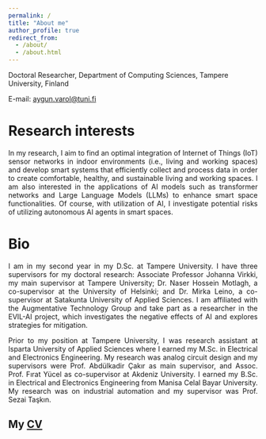 ```yaml
---
permalink: /
title: "About me"
author_profile: true
redirect_from: 
  - /about/
  - /about.html
---
```


Doctoral Researcher, Department of Computing Sciences, Tampere University, Finland

E-mail: aygun.varol@tuni.fi

Research interests
======
<div align="justify">
In my research, I aim to find an optimal integration of Internet of Things (IoT) sensor networks in indoor environments (i.e., living and working spaces) and develop smart systems that efficiently collect and process data in order to create comfortable, healthy, and sustainable living and working spaces. I am also interested in the applications of AI models such as transformer networks and Large Language Models (LLMs) to enhance smart space functionalities. Of course, with utilization of AI, I investigate potential risks of utilizing autonomous AI agents in smart spaces.
</div>

Bio
======
<div align="justify">
I am in my second year in my D.Sc. at Tampere University. I have three supervisors for my doctoral research: Associate Professor Johanna Virkki, my main supervisor at Tampere University; Dr. Naser Hossein Motlagh, a co-supervisor at the University of Helsinki; and Dr. Mirka Leino, a co-supervisor at Satakunta University of Applied Sciences. I am affiliated with the Augmentative Technology Group and take part as a researcher in the EVIL-AI project, which investigates the negative effects of AI and explores strategies for mitigation.
  
Prior to my position at Tampere University, I was research assistant at Isparta University of Applied Sciences where I earned my M.Sc. in Electrical and Electronics Engineering. My research was analog circuit design and my supervisors were Prof. Abdülkadir Çakır as main supervisor, and Assoc. Prof. Fırat Yücel as co-supervisor at Akdeniz University. I earned my B.Sc. in Electrical and Electronics Engineering from Manisa Celal Bayar University. My research was on industrial automation and my supervisor was Prof. Sezai Taşkın.
</div>

My [CV](https://github.com/user-attachments/files/18643241/Aygun_CV_TENK.pdf)
------



